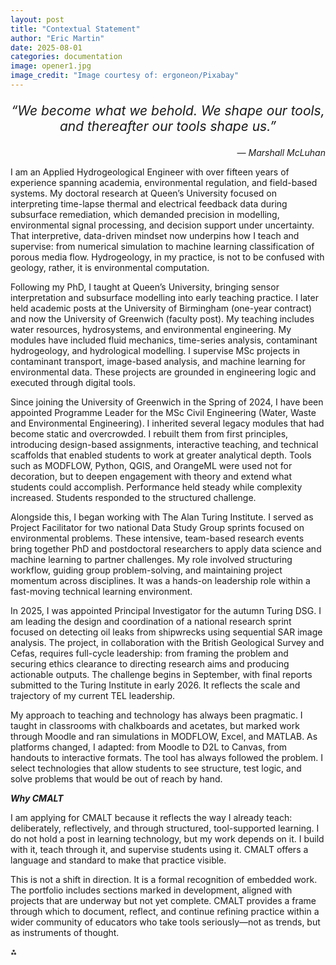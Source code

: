 ```yaml
---
layout: post
title: "Contextual Statement"
author: "Eric Martin"
date: 2025-08-01
categories: documentation
image: opener1.jpg
image_credit: "Image courtesy of: ergoneon/Pixabay"
---
```

<p style="font-size: 1.5em; text-align: center;">
<em>“We become what we behold. We shape our tools, and thereafter our tools shape us.”</em>
</p>

<p style="text-align: right;">
<em>— Marshall McLuhan</em>
</p>
I am an Applied Hydrogeological Engineer with over fifteen years of experience spanning academia, environmental regulation, and field-based systems. My doctoral research at Queen’s University focused on interpreting time-lapse thermal and electrical feedback data during subsurface remediation, which demanded precision in modelling, environmental signal processing, and decision support under uncertainty. That interpretive, data-driven mindset now underpins how I teach and supervise: from numerical simulation to machine learning classification of porous media flow. Hydrogeology, in my practice, is not to be confused with geology, rather, it is environmental computation.

Following my PhD, I taught at Queen’s University, bringing sensor interpretation and subsurface modelling into early teaching practice. I later held academic posts at the University of Birmingham (one-year contract) and now the University of Greenwich (faculty post). My teaching includes water resources, hydrosystems, and environmental engineering. My modules have included fluid mechanics, time-series analysis, contaminant hydrogeology, and hydrological modelling. I supervise MSc projects in contaminant transport, image-based analysis, and machine learning for environmental data. These projects are grounded in engineering logic and executed through digital tools.

Since joining the University of Greenwich in the Spring of 2024, I have been appointed Programme Leader for the MSc Civil Engineering (Water, Waste and Environmental Engineering). I inherited several legacy modules that had become static and overcrowded. I rebuilt them from first principles, introducing design-based assignments, interactive teaching, and technical scaffolds that enabled students to work at greater analytical depth. Tools such as MODFLOW, Python, QGIS, and OrangeML were used not for decoration, but to deepen engagement with theory and extend what students could accomplish. Performance held steady while complexity increased. Students responded to the structured challenge.

Alongside this, I began working with The Alan Turing Institute. I served as Project Facilitator for two national Data Study Group sprints focused on environmental problems. These intensive, team-based research events bring together PhD and postdoctoral researchers to apply data science and machine learning to partner challenges. My role involved structuring workflow, guiding group problem-solving, and maintaining project momentum across disciplines. It was a hands-on leadership role within a fast-moving technical learning environment.

In 2025, I was appointed Principal Investigator for the autumn Turing DSG. I am leading the design and coordination of a national research sprint focused on detecting oil leaks from shipwrecks using sequential SAR image analysis. The project, in collaboration with the British Geological Survey and Cefas, requires full-cycle leadership: from framing the problem and securing ethics clearance to directing research aims and producing actionable outputs. The challenge begins in September, with final reports submitted to the Turing Institute in early 2026. It reflects the scale and trajectory of my current TEL leadership.

My approach to teaching and technology has always been pragmatic. I taught in classrooms with chalkboards and acetates, but marked work through Moodle and ran simulations in MODFLOW, Excel, and MATLAB. As platforms changed, I adapted: from Moodle to D2L to Canvas, from handouts to interactive formats. The tool has always followed the problem. I select technologies that allow students to see structure, test logic, and solve problems that would be out of reach by hand.

***Why CMALT***

I am applying for CMALT because it reflects the way I already teach: deliberately, reflectively, and through structured, tool-supported learning. I do not hold a post in learning technology, but my work depends on it. I build with it, teach through it, and supervise students using it. CMALT offers a language and standard to make that practice visible.

This is not a shift in direction. It is a formal recognition of embedded work. The portfolio includes sections marked in development, aligned with projects that are underway but not yet complete. CMALT provides a frame through which to document, reflect, and continue refining practice within a wider community of educators who take tools seriously—not as trends, but as instruments of thought.

⁂
